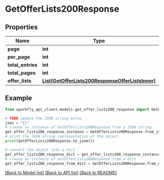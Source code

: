 # GetOfferLists200Response


## Properties

Name | Type | Description | Notes
------------ | ------------- | ------------- | -------------
**page** | **int** |  | [optional] 
**per_page** | **int** |  | [optional] 
**total_entries** | **int** |  | [optional] 
**total_pages** | **int** |  | [optional] 
**offer_lists** | [**List[GetOfferLists200ResponseOfferListsInner]**](GetOfferLists200ResponseOfferListsInner.md) |  | [optional] 

## Example

```python
from sparkfly_api_client.models.get_offer_lists200_response import GetOfferLists200Response

# TODO update the JSON string below
json = "{}"
# create an instance of GetOfferLists200Response from a JSON string
get_offer_lists200_response_instance = GetOfferLists200Response.from_json(json)
# print the JSON string representation of the object
print(GetOfferLists200Response.to_json())

# convert the object into a dict
get_offer_lists200_response_dict = get_offer_lists200_response_instance.to_dict()
# create an instance of GetOfferLists200Response from a dict
get_offer_lists200_response_from_dict = GetOfferLists200Response.from_dict(get_offer_lists200_response_dict)
```
[[Back to Model list]](../README.md#documentation-for-models) [[Back to API list]](../README.md#documentation-for-api-endpoints) [[Back to README]](../README.md)


